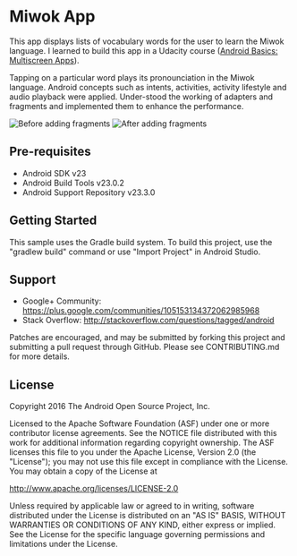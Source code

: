Miwok App
===================================

This app displays lists of vocabulary words for the user to learn the Miwok language. I learned to build this app in a Udacity course ([Android Basics: Multiscreen Apps](https://www.udacity.com/course/android-basics-multiscreen-apps--ud839)).

Tapping on a particular word plays its pronounciation in the Miwok language. Android concepts such as intents, activities, activity lifestyle and audio playback were applied.  Under-stood the working of adapters and fragments and implemented them to enhance the performance.

![Before adding fragments ](https://github.com/Ayushman-500/Ayushman-500/blob/master/Miwok-App-Version-1.gif)
![After adding fragments](https://github.com/Ayushman-500/Ayushman-500/blob/master/Miwok-App-Version-2.gif)


Pre-requisites
--------------

- Android SDK v23
- Android Build Tools v23.0.2
- Android Support Repository v23.3.0

Getting Started
---------------

This sample uses the Gradle build system. To build this project, use the
"gradlew build" command or use "Import Project" in Android Studio.

Support
-------

- Google+ Community: https://plus.google.com/communities/105153134372062985968
- Stack Overflow: http://stackoverflow.com/questions/tagged/android

Patches are encouraged, and may be submitted by forking this project and
submitting a pull request through GitHub. Please see CONTRIBUTING.md for more details.

License
-------

Copyright 2016 The Android Open Source Project, Inc.

Licensed to the Apache Software Foundation (ASF) under one or more contributor
license agreements.  See the NOTICE file distributed with this work for
additional information regarding copyright ownership.  The ASF licenses this
file to you under the Apache License, Version 2.0 (the "License"); you may not
use this file except in compliance with the License.  You may obtain a copy of
the License at

http://www.apache.org/licenses/LICENSE-2.0

Unless required by applicable law or agreed to in writing, software
distributed under the License is distributed on an "AS IS" BASIS, WITHOUT
WARRANTIES OR CONDITIONS OF ANY KIND, either express or implied.  See the
License for the specific language governing permissions and limitations under
the License.
